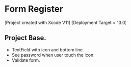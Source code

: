 # Form Register

[Project created with Xcode V11] [Deployment Target = 13.0]

## Project Base.
* TextField with icon and bottom line. 
* See password when user touch the icon. 
* Validate form.